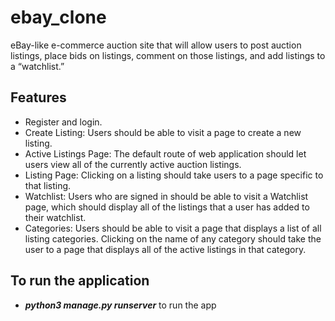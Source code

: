 # ebay_clone

eBay-like e-commerce auction site that will allow users to post auction listings, place bids on listings, comment on those listings, and add listings to a “watchlist.”

## Features
  - Register and login.
  - Create Listing: Users should be able to visit a page to create a new listing.
  - Active Listings Page: The default route of web application should let users view all of the currently active auction listings.
  - Listing Page: Clicking on a listing should take users to a page specific to that listing.
  - Watchlist: Users who are signed in should be able to visit a Watchlist page, which should display all of the listings that a user has added to their watchlist.
  - Categories: Users should be able to visit a page that displays a list of all listing categories. Clicking on the name of any category should take the user to a page that displays all of the active listings in that category.
  
## To run the application
  - ***python3 manage.py runserver*** to run the app
